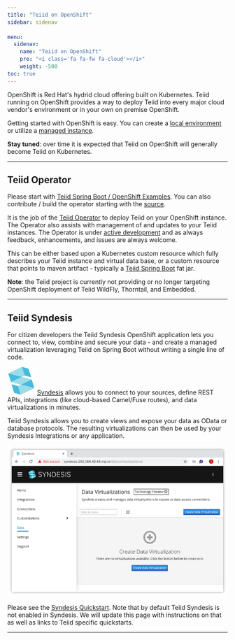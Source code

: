 ```yaml
---
title: "Teiid on OpenShift"
sidebar: sidenav

menu:
  sidenav:
    name: "Teiid on OpenShift"
    pre: "<i class='fa fa-fw fa-cloud'></i>"
    weight: -500
toc: true
---
```


OpenShift is Red Hat's hydrid cloud offering built on Kubernetes.  Teiid running on OpenShift provides a way to deploy Teiid into every major cloud vendor's environment or in your own on premise OpenShift.

Getting started with OpenShift is easy. You can create a [local environment](https://code-ready.github.io/crc/) or utilize a [managed instance](https://www.openshift.com/).

**Stay tuned**: over time it is expected that Teiid on OpenShift will generally become Teiid on Kubernetes.

---

## Teiid Operator

Please start with [Teiid Spring Boot / OpenShift Examples](https://github.com/teiid/teiid-openshift-examples).  You can also contribute / build the operator starting with the [source](https://github.com/teiid/teiid-operator).

It is the job of the [Teiid Operator](https://github.com/teiid/teiid-operator) to deploy Teiid on your OpenShift instance.  The Operator also assists with management of and updates to your Teiid instances.  The Operator is under [active development](/community) and as always feedback, enhancements, and issues are always welcome.   

This can be either based upon a Kubernetes custom resource which fully describes your Teiid instance and virtual data base, or a custom resource that points to maven artifact - typically a [Teiid Spring Boot](/springboot) fat jar.

**Note**: the Teiid project is currently not providing or no longer targeting OpenShift deployment of Teiid WildFly, Thorntail, and Embedded.

---

## Teiid Syndesis

For citizen developers the Teiid Syndesis OpenShift application lets you connect to, view, combine and secure your data - and create a managed virtualization leveraging Teiid on Spring Boot without writing a single line of code.

![Syndesis Icon](/images/syndesis_icon_32.svg "Syndesis Icon") [Syndesis](https://syndesis.io/) allows you to connect to your sources, define REST APIs, integrations (like cloud-based Camel/Fuse routes), and data virtualizations in minutes.  

Teiid Syndesis allows you to create views and expose your data as OData or database protocols.  The resulting virtualizations can then be used by your Syndesis Integrations or any application.

![Syndesis Home](/images/ts-home.png "Syndesis Home")

Please see the [Syndesis Quickstart](https://syndesis.io/quickstart/).  Note that by default Teiid Syndesis is not enabled in Syndesis.  We will update this page with instructions on that as well as links to Teiid specific quickstarts.

---
